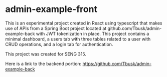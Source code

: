 # admin-example-front

This is an experimental project created in React using typescript that makes use of APIs from a Spring Boot project located at
github.com/Tbusk/admin-example-back with JWT tokenization in place.  This project contains a minimal dashboard, a users tab with three 
tables related to a user with CRUD operations, and a login tab for authentication.

This project was created for SENG 315.

Here is a link to the backend portion: https://github.com/Tbusk/admin-example-back
